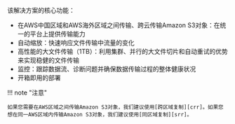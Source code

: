 该解决方案的核心功能：

- 在AWS中国区域和AWS海外区域之间传输、跨云传输Amazon S3对象：在统一的平台上提供传输能力
- 自动缩放：快速响应文件传输中流量的变化
- 高性能的大文件传输（1TB）：利用集群、并行的大文件切片和自动重试的优势来实现稳健的文件传输
- 监控：跟踪数据流、诊断问题并确保数据传输过程的整体健康状况
- 开箱即用的部署


!!! note "注意"

    如果您需要在AWS区域之间传输Amazon S3对象，我们建议使用[跨区域复制][crr]。如果您想在同一AWS区域内传输Amazon S3对象，我们建议使用[同区域复制][srr]。

[crr]: https://docs.aws.amazon.com/AmazonS3/latest/userguide/replication.html#crr-scenario
[srr]: https://docs.aws.amazon.com/AmazonS3/latest/userguide/replication.html#srr-scenario

